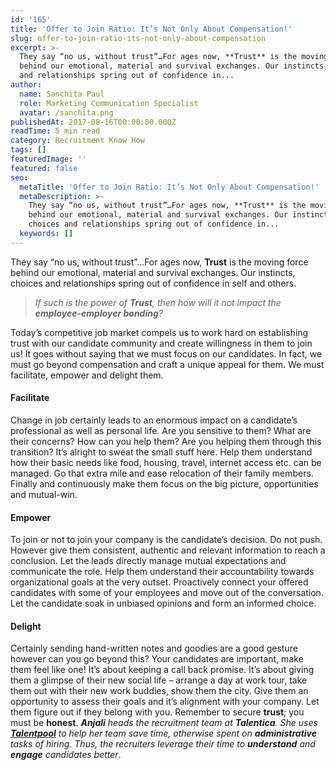 ```yaml
---
id: '165'
title: 'Offer to Join Ratio: It’s Not Only About Compensation!'
slug: offer-to-join-ratio-its-not-only-about-compensation
excerpt: >-
  They say “no us, without trust”…For ages now, **Trust** is the moving force
  behind our emotional, material and survival exchanges. Our instincts, choices
  and relationships spring out of confidence in...
author:
  name: Sanchita Paul
  role: Marketing Communication Specialist
  avatar: /sanchita.png
publishedAt: 2017-08-16T00:00:00.000Z
readTime: 5 min read
category: Recruitment Know How
tags: []
featuredImage: ''
featured: false
seo:
  metaTitle: 'Offer to Join Ratio: It’s Not Only About Compensation!'
  metaDescription: >-
    They say “no us, without trust”…For ages now, **Trust** is the moving force
    behind our emotional, material and survival exchanges. Our instincts,
    choices and relationships spring out of confidence in...
  keywords: []
---
```


They say “no us, without trust”…For ages now, **Trust** is the moving force behind our emotional, material and survival exchanges. Our instincts, choices and relationships spring out of confidence in self and others.

> _If such is the power of **Trust**, then how will it not impact the **employee-employer bonding**?_

<!--more--> Today’s competitive job market compels us to work hard on establishing trust with our candidate community and create willingness in them to join us! It goes without saying that we must focus on our candidates. In fact, we must go beyond compensation and craft a unique appeal for them. We must facilitate, empower and delight them.

#### **Facilitate**

Change in job certainly leads to an enormous impact on a candidate’s professional as well as personal life. Are you sensitive to them? What are their concerns? How can you help them? Are you helping them through this transition? It’s alright to sweat the small stuff here. Help them understand how their basic needs like food, housing, travel, internet access etc. can be managed. Go that extra mile and ease relocation of their family members. Finally and continuously make them focus on the big picture, opportunities and mutual-win.

#### **Empower**

To join or not to join your company is the candidate’s decision. Do not push. However give them consistent, authentic and relevant information to reach a conclusion. Let the leads directly manage mutual expectations and communicate the role. Help them understand their accountability towards organizational goals at the very outset. Proactively connect your offered candidates with some of your employees and move out of the conversation. Let the candidate soak in unbiased opinions and form an informed choice.

#### **Delight**

Certainly sending hand-written notes and goodies are a good gesture however can you go beyond this? Your candidates are important, make them feel like one! It’s about keeping a call back promise. It’s about giving them a glimpse of their new social life – arrange a day at work tour, take them out with their new work buddies, show them the city. Give them an opportunity to assess their goals and it’s alignment with your company. Let them figure out if they belong with you. Remember to secure **trust**; you must be **honest**. _**Anjali** heads the recruitment team at **Talentica**. She uses [**Talentpool**](https://www.thetalentpool.ai/) to help her team save time, otherwise spent on **administrative** tasks of hiring. Thus, the recruiters leverage their time to **understand** and **engage** candidates better_. 

<script type="application/ld+json"><br /> { "@context": "http://schema.org",<br /> "@type": "BlogPosting",<br /> "mainEntityOfPage": {<br /> "@type": "WebPage",<br /> "@id": "https://www.thetalentpool.ai/"<br /> },<br /> "headline": "Offer to Join Ratio: It’s Not Only About Compensation!",<br /> "alternativeHeadline": "They say “no us, without trust”…For ages now, Trust is the moving force behind our emotional, material and survival exchanges. Our instincts, choices and relationships spring out of confidence in self and others.",<br /> "award": "",<br /> "image": {<br /> "@type": "ImageObject",<br /> "url":"https://www.thetalentpool.ai/images/logo.png",<br /> "height": 800,<br /> "width": 800},<br /> "editor": "Talent Pool",<br /> "genre": "Customers RevPressPressiew",<br /> "keywords": "Recruiting Software, Employment",<br /> "wordcount": "538",<br /> "publisher": {<br /> "@type": "Organization",<br /> "name": "Talent Pool",<br /> "logo": {<br /> "@type": "ImageObject",<br /> "url": "https://www.thetalentpool.ai/images/logo.png",<br /> "width": 600,<br /> "height": 60<br /> }<br /> },<br /> "url": "https://www.thetalentpool.ai/offer-to-join-ratio-its-not-only-about-compensation/",<br /> "datePublished": "2017-08-16",<br /> "dateCreated": "2017-08-16",<br /> "dateModified": "2017-08-16",<br /> "description": "They say “no us, without trust”…For ages now, Trust is the moving force behind our emotional, material and survival exchanges. Our instincts, choices and relationships spring out of confidence in self and others.<br /> If such is the power of Trust, then how will it not impact the employee-employer bonding?<br /> Today’s competitive job market compels us to work hard on establishing trust with our candidate community and create willingness in them to join us! It goes without saying that we must focus on our candidates. In fact, we must go beyond compensation and craft a unique appeal for them. We must facilitate, empower and delight them.<br /> Facilitate<br /> Change in job certainly leads to an enormous impact on a candidate’s professional as well as personal life. Are you sensitive to them? What are their concerns? How can you help them? Are you helping them through this transition? It’s alright to sweat the small stuff here. Help them understand how their basic needs like food, housing, travel, internet access etc. can be managed. Go that extra mile and ease relocation of their family members. Finally and continuously make them focus on the big picture, opportunities and mutual-win.<br /> Empower<br /> To join or not to join your company is the candidate’s decision. Do not push. However give them consistent, authentic and relevant information to reach a conclusion. Let the leads directly manage mutual expectations and communicate the role. Help them understand their accountability towards organizational goals at the very outset. Proactively connect your offered candidates with some of your employees and move out of the conversation. Let the candidate soak in unbiased opinions and form an informed choice.<br /> Delight<br /> Certainly sending hand-written notes and goodies are a good gesture however can you go beyond this? Your candidates are important, make them feel like one! It’s about keeping a call back promise. It’s about giving them a glimpse of their new social life – arrange a day at work tour, take them out with their new work buddies, show them the city. Give them an opportunity to assess their goals and it’s alignment with your company. Let them figure out if they belong with you.<br /> Remember to secure trust; you must be honest.<br /> Anjali heads the recruitment team at Talentica. She uses Talentpool to help her team save time, otherwise spent on administrative tasks of hiring. Thus, the recruiters leverage their time to understand and engage candidates better.",<br /> "author": {<br /> "@type": "Organization",<br /> "name": "Anjali Ahirrao"<br /> }<br /> }<br /></script>
